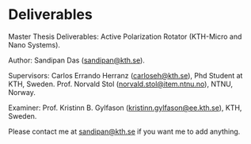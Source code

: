 # Deliverables
Master Thesis Deliverables: Active Polarization Rotator (KTH-Micro and Nano Systems).

Author: Sandipan Das (sandipan@kth.se).

Supervisors: Carlos Errando Herranz (carloseh@kth.se), Phd Student at KTH, Sweden.
             Prof. Norvald Stol (norvald.stol@item.ntnu.no), NTNU, Norway.
             
Examiner:  Prof. Kristinn B. Gylfason (kristinn.gylfason@ee.kth.se), KTH, Sweden.

Please contact me at sandipan@kth.se if you want me to add anything.
